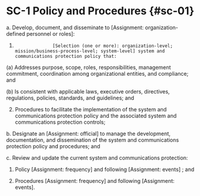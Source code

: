 # SC-1 Policy and Procedures {#sc-01}

a. Develop, document, and disseminate to [Assignment: organization-defined personnel or roles]:

1. 
                     [Selection (one or more): organization-level; mission/business-process-level; system-level] system and communications protection policy that:

(a) Addresses purpose, scope, roles, responsibilities, management commitment, coordination among organizational entities, and compliance; and

(b) Is consistent with applicable laws, executive orders, directives, regulations, policies, standards, and guidelines; and

2. Procedures to facilitate the implementation of the system and communications protection policy and the associated system and communications protection controls;

b. Designate an [Assignment: official] to manage the development, documentation, and dissemination of the system and communications protection policy and procedures; and

c. Review and update the current system and communications protection:

1. Policy [Assignment: frequency] and following [Assignment: events] ; and

2. Procedures [Assignment: frequency] and following [Assignment: events].

